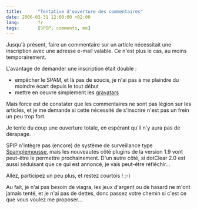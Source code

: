 ```yaml
--- 
title:      "Tentative d'ouverture des commentaires" 
date: 2006-03-31 12:00:00 +02:00
lang:       fr 
tags:       [SPIP, comments, me]
---
```


Jusqu'à présent, faire un commentaire sur un article nécessitait une inscription avec une adresse e-mail valable. Ce n'est plus le cas, au moins temporairement.

L'avantage de demander une inscription était double :

- empêcher le SPAM, et là pas de soucis, je n'ai pas à me plaindre du moindre écart depuis le tout début
- mettre en oeuvre simplement les [gravatars](/2005/01/des-gravatars-avec-spip.html)

Mais force est de constater que les commentaires ne sont pas légion sur les articles, et je me demande si cette nécessité de s'inscrire n'est pas un frein un peu trop fort.

Je tente du coup une ouverture totale, en espérant qu'il n'y aura pas de dérapage.

SPIP n'intègre pas (encore) de système de surveillance type [Spamplemousse](http://www.zeubeubeu.net/blog/plugins-dotclear#spamplemousse), mais les nouveautés côté plugins de la version 1.9 vont peut-être le permettre prochainement. D'un autre côté, si dotClear 2.0 est aussi séduisant que ce qui est annoncé, je vais peut-être réfléchir…

Allez, participez un peu plus, et restez courtois ! ;-)

Au fait, je n'ai pas besoin de viagra, les jeux d'argent ou de hasard ne m'ont jamais tenté, et je n'ai pas de dettes, donc passez votre chemin si c'est ce que vous voulez me proposer…
